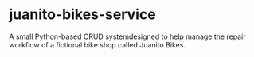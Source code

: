 # juanito-bikes-service
A small Python-based CRUD systemdesigned to help manage the repair workflow of a fictional bike shop called Juanito Bikes.
